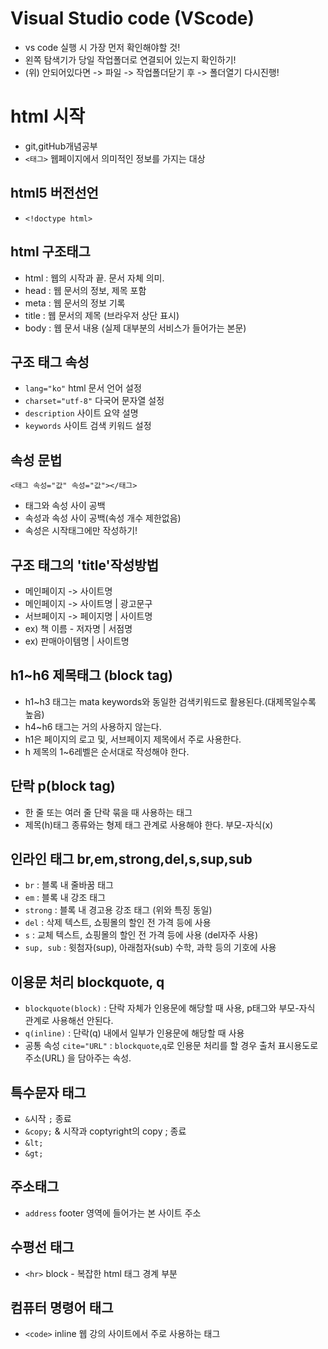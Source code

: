 # Visual Studio code (VScode)
* vs code 실행 시 가장 먼저 확인해야할 것!
* 왼쪽 탐색기가 당일 작업폴더로 연결되어 있는지 확인하기!
* (위) 안되어있다면 -> 파일 -> 작업폴더닫기 후 -> 폴더열기 다시진행!
# html 시작
* git,gitHub개념공부
* `<태그>` 웹페이지에서 의미적인 정보를 가지는 대상
## html5 버전선언
* `<!doctype html>`
## html 구조태그
* html : 웹의 시작과 끝. 문서 자체 의미.
* head : 웹 문서의 정보, 제목 포함
* meta : 웹 문서의 정보 기록
* title : 웹 문서의 제목 (브라우저 상단 표시)
* body : 웹 문서 내용 (실제 대부분의 서비스가 들어가는 본문)

## 구조 태그 속성
* `lang="ko"` html 문서 언어 설정
* `charset="utf-8"` 다국어 문자열 설정
* `description` 사이트 요약 설명
* `keywords` 사이트 검색 키워드 설정

## 속성 문법
`<태그 속성="값" 속성="값"></태그>`
* 태그와 속성 사이 공백
* 속성과 속성 사이 공백(속성 개수 제한없음)
* 속성은 시작태그에만 작성하기!

## 구조 태그의 'title'작성방법
* 메인페이지 -> 사이트명
* 메인페이지 -> 사이트명 | 광고문구
* 서브페이지 -> 페이지명 | 사이트명
* ex) 책 이름 - 저자명 | 서점명
* ex) 판매아이템명 | 사이트명

## h1~h6 제목태그 (block tag)
* h1~h3 태그는 mata keywords와 동일한 검색키워드로 활용된다.(대제목일수록 높음)
* h4~h6 태그는 거의 사용하지 않는다.
* h1은 페이지의 로고 및, 서브페이지 제목에서 주로 사용한다.
* h 제목의 1~6레벨은 순서대로 작성해야 한다.

## 단락 p(block tag)
* 한 줄 또는 여러 줄 단락 묶을 때 사용하는 태그
* 제목(h)태그 종류와는 형제 태그 관계로 사용해야 한다. 부모-자식(x)

## 인라인 태그 br,em,strong,del,s,sup,sub
* `br` : 블록 내 줄바꿈 태그
* `em` : 블록 내 강조 태그
* `strong` : 블록 내 경고용 강조 태그 (위와 특징 동일)
* `del` : 삭제 텍스트, 쇼핑몰의 할인 전 가격 등에 사용
* `s` : 교체 텍스트, 쇼핑몰의 할인 전 가격 등에 사용 (del자주 사용)
* `sup, sub` : 윗첨자(sup), 아래첨자(sub) 수학, 과학 등의 기호에 사용

## 이용문 처리 blockquote, q
* `blockquote(block)` : 단락 자체가 인용문에 해당할 때 사용, p태그와 부모-자식 관계로 사용해선 안된다.
* `q(inline)` : 단락(q) 내에서 일부가 인용문에 해당할 때 사용
* 공통 속성 `cite="URL"` : `blockquote`,`q`로 인용문 처리를 할 경우 출처 표시용도로 주소(URL) 을 담아주는 속성.

## 특수문자 태그
* `&`시작 `;` 종료 
* `&copy;` & 시작과 coptyright의 copy ; 종료
* `&lt;`
* `&gt;`

## 주소태그
* `address` footer 영역에 들어가는 본 사이트 주소

## 수평선 태그
* `<hr>` block - 복잡한 html 태그 경계 부분

## 컴퓨터 명령어 태그
* `<code>` inline 웹 강의 사이트에서 주로 사용하는 태그